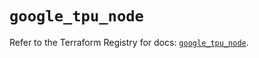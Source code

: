 # `google_tpu_node`

Refer to the Terraform Registry for docs: [`google_tpu_node`](https://registry.terraform.io/providers/drfaust92/google/4.16.4/docs/resources/tpu_node).
